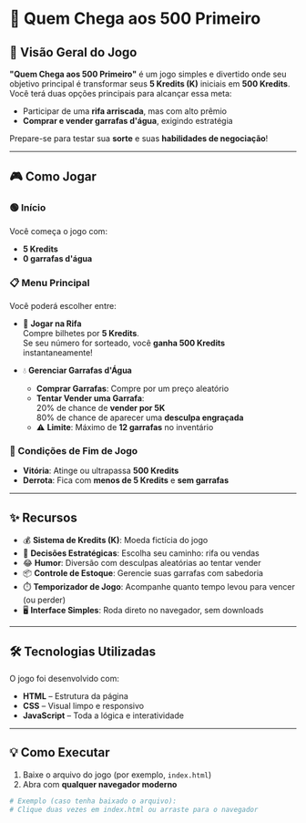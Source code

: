 # 🏁 Quem Chega aos 500 Primeiro

## 🚀 Visão Geral do Jogo

**"Quem Chega aos 500 Primeiro"** é um jogo simples e divertido onde seu objetivo principal é transformar seus **5 Kredits (K)** iniciais em **500 Kredits**.  
Você terá duas opções principais para alcançar essa meta:

- Participar de uma **rifa arriscada**, mas com alto prêmio
- **Comprar e vender garrafas d'água**, exigindo estratégia

Prepare-se para testar sua **sorte** e suas **habilidades de negociação**!

---

## 🎮 Como Jogar

### 🟢 Início
Você começa o jogo com:
- **5 Kredits**
- **0 garrafas d'água**

### 📋 Menu Principal
Você poderá escolher entre:

- 🎲 **Jogar na Rifa**  
  Compre bilhetes por **5 Kredits**.  
  Se seu número for sorteado, você **ganha 500 Kredits** instantaneamente!

- 💧 **Gerenciar Garrafas d'Água**
  - **Comprar Garrafas**: Compre por um preço aleatório
  - **Tentar Vender uma Garrafa**:  
    20% de chance de **vender por 5K**  
    80% de chance de aparecer uma **desculpa engraçada**
  - ⚠️ **Limite**: Máximo de **12 garrafas** no inventário

### 🏁 Condições de Fim de Jogo
- **Vitória**: Atinge ou ultrapassa **500 Kredits**
- **Derrota**: Fica com **menos de 5 Kredits** e **sem garrafas**

---

## ✨ Recursos

- 💰 **Sistema de Kredits (K)**: Moeda fictícia do jogo
- 🧠 **Decisões Estratégicas**: Escolha seu caminho: rifa ou vendas
- 😂 **Humor**: Diversão com desculpas aleatórias ao tentar vender
- 📦 **Controle de Estoque**: Gerencie suas garrafas com sabedoria
- ⏱️ **Temporizador de Jogo**: Acompanhe quanto tempo levou para vencer (ou perder)
- 🖥️ **Interface Simples**: Roda direto no navegador, sem downloads

---

## 🛠️ Tecnologias Utilizadas

O jogo foi desenvolvido com:

- **HTML** – Estrutura da página
- **CSS** – Visual limpo e responsivo
- **JavaScript** – Toda a lógica e interatividade

---

## 💡 Como Executar

1. Baixe o arquivo do jogo (por exemplo, `index.html`)
2. Abra com **qualquer navegador moderno**

```bash
# Exemplo (caso tenha baixado o arquivo):
# Clique duas vezes em index.html ou arraste para o navegador
